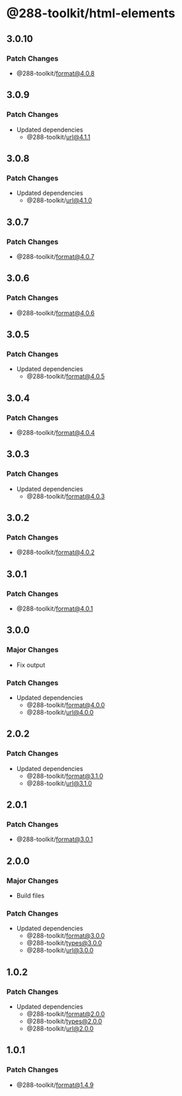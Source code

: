 # @288-toolkit/html-elements

## 3.0.10

### Patch Changes

- @288-toolkit/format@4.0.8

## 3.0.9

### Patch Changes

- Updated dependencies
  - @288-toolkit/url@4.1.1

## 3.0.8

### Patch Changes

- Updated dependencies
  - @288-toolkit/url@4.1.0

## 3.0.7

### Patch Changes

- @288-toolkit/format@4.0.7

## 3.0.6

### Patch Changes

- @288-toolkit/format@4.0.6

## 3.0.5

### Patch Changes

- Updated dependencies
  - @288-toolkit/format@4.0.5

## 3.0.4

### Patch Changes

- @288-toolkit/format@4.0.4

## 3.0.3

### Patch Changes

- Updated dependencies
  - @288-toolkit/format@4.0.3

## 3.0.2

### Patch Changes

- @288-toolkit/format@4.0.2

## 3.0.1

### Patch Changes

- @288-toolkit/format@4.0.1

## 3.0.0

### Major Changes

- Fix output

### Patch Changes

- Updated dependencies
  - @288-toolkit/format@4.0.0
  - @288-toolkit/url@4.0.0

## 2.0.2

### Patch Changes

- Updated dependencies
  - @288-toolkit/format@3.1.0
  - @288-toolkit/url@3.1.0

## 2.0.1

### Patch Changes

- @288-toolkit/format@3.0.1

## 2.0.0

### Major Changes

- Build files

### Patch Changes

- Updated dependencies
  - @288-toolkit/format@3.0.0
  - @288-toolkit/types@3.0.0
  - @288-toolkit/url@3.0.0

## 1.0.2

### Patch Changes

- Updated dependencies
  - @288-toolkit/format@2.0.0
  - @288-toolkit/types@2.0.0
  - @288-toolkit/url@2.0.0

## 1.0.1

### Patch Changes

- @288-toolkit/format@1.4.9

